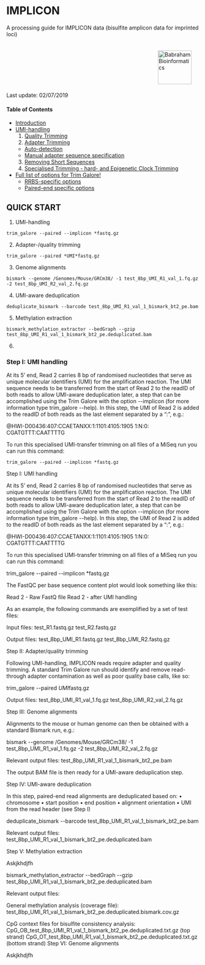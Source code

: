 # IMPLICON
A processing guide for IMPLICON data (bisulfite amplicon data for imprinted loci)


[<img title="Babraham Bioinformatics" style="float:right;margin:20px 20 20 600px" id="Babraham Bioinformatics" src="Images/logo.png" height="88" >](http://www.bioinformatics.babraham.ac.uk/index.html)

Last update: 02/07/2019

#### Table of Contents
* [Introduction](#version-064)
* [UMI-handling](#step-i-umi-handling)
  1. [Quality Trimming](#step-1-quality-trimming)
  2. [Adapter Trimming](#step-2-adapter-trimming)
    - [Auto-detection](#adapter-auto-detection)
    - [Manual adapter sequence specification](#manual-adapter-sequence-specification)
  3. [Removing Short Sequences](#step-3-removing-short-sequences)
  4. [Specialised Trimming - hard- and Epigenetic Clock Trimming](#step-4-specialised-trimming)
* [Full list of options for Trim Galore!](#full-list-of-options-for-trim-galore)
  * [RRBS-specific options](#rrbs-specific-options-mspi-digested-material)
  * [Paired-end specific options](#paired-end-specific-options)


## QUICK START

1. UMI-handling

```
trim_galore --paired --implicon *fastq.gz
```

2. Adapter-/quality trimming

```
trim_galore --paired *UMI*fastq.gz
```

3. Genome alignments

```
bismark --genome /Genomes/Mouse/GRCm38/ -1 test_8bp_UMI_R1_val_1.fq.gz -2 test_8bp_UMI_R2_val_2.fq.gz
```

4. UMI-aware deduplication

```
deduplicate_bismark --barcode test_8bp_UMI_R1_val_1_bismark_bt2_pe.bam
```

5. Methylation extraction

```
bismark_methylation_extractor --bedGraph --gzip test_8bp_UMI_R1_val_1_bismark_bt2_pe.deduplicated.bam
```

6. 


### Step I: UMI handling

At its 5’ end, Read 2 carries 8 bp of randomised nucleotides that serve as unique molecular identifiers (UMI) for the amplification reaction. The UMI sequence needs to be transferred from the start of Read 2 to the readID of both reads to allow UMI-aware deduplication later, a step that can be accomplished using the Trim Galore with the option --implicon (for more information type trim_galore --help). In this step, the UMI of Read 2 is added to the readID of both reads as the last element separated by a “:”, e.g.:

@HWI-D00436:407:CCAETANXX:1:1101:4105:1905 1:N:0: CGATGTTT:CAATTTTG

To run this specialised UMI-transfer trimming on all files of a MiSeq run you can run this command:

```
trim_galore --paired --implicon *fastq.gz
```

Step I: UMI handling

At its 5’ end, Read 2 carries 8 bp of randomised nucleotides that serve as unique molecular identifiers (UMI) for the amplification reaction. The UMI sequence needs to be transferred from the start of Read 2 to the readID of both reads to allow UMI-aware deduplication later, a step that can be accomplished using the Trim Galore with the option --implicon (for more information type trim_galore --help). In this step, the UMI of Read 2 is added to the readID of both reads as the last element separated by a “:”, e.g.:

@HWI-D00436:407:CCAETANXX:1:1101:4105:1905 1:N:0: CGATGTTT:CAATTTTG

To run this specialised UMI-transfer trimming on all files of a MiSeq run you can run this command:

trim_galore --paired --implicon *fastq.gz

The FastQC per base sequence content plot would look something like this:

Read 2 - Raw FastQ file	Read 2 - after UMI handling
 	 


As an example, the following commands are exemplified by a set of test files:
 
Input files:
test_R1.fastq.gz
test_R2.fastq.gz

Output files:
test_8bp_UMI_R1.fastq.gz
test_8bp_UMI_R2.fastq.gz

Step II: Adapter/quality trimming

Following UMI-handling, IMPLICON reads require adapter and quality trimming. A standard Trim Galore run should identify and remove read-through adapter contamination as well as poor quality base calls, like so:

trim_galore --paired *UMI*fastq.gz

Output files:
test_8bp_UMI_R1_val_1.fq.gz
test_8bp_UMI_R2_val_2.fq.gz


Step III: Genome alignments

Alignments to the mouse or human genome can then be obtained with a standard Bismark run, e.g.:

bismark --genome /Genomes/Mouse/GRCm38/ -1 test_8bp_UMI_R1_val_1.fq.gz -2 test_8bp_UMI_R2_val_2.fq.gz

Relevant output files:
test_8bp_UMI_R1_val_1_bismark_bt2_pe.bam

The output BAM file is then ready for a UMI-aware deduplication step. 

Step IV: UMI-aware deduplication

In this step, paired-end read alignments are deduplicated based on:
•	chromosome
•	start position
•	end position
•	alignment orientation
•	UMI from the read header (see Step I)

deduplicate_bismark --barcode test_8bp_UMI_R1_val_1_bismark_bt2_pe.bam

Relevant output files:
test_8bp_UMI_R1_val_1_bismark_bt2_pe.deduplicated.bam

Step V: Methylation extraction

Askjkhdjfh

bismark_methylation_extractor --bedGraph --gzip test_8bp_UMI_R1_val_1_bismark_bt2_pe.deduplicated.bam

Relevant output files:

General methylation analysis (coverage file):
test_8bp_UMI_R1_val_1_bismark_bt2_pe.deduplicated.bismark.cov.gz

CpG context files for bisulfite consistency analysis:
CpG_OB_test_8bp_UMI_R1_val_1_bismark_bt2_pe.deduplicated.txt.gz (top strand)
CpG_OT_test_8bp_UMI_R1_val_1_bismark_bt2_pe.deduplicated.txt.gz (bottom strand)
Step VI: Genome alignments

Askjkhdjfh

